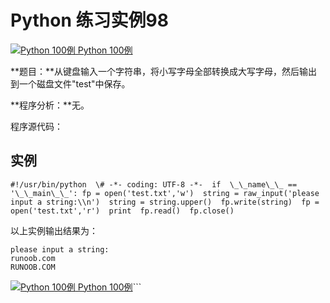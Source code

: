 Python 练习实例98
=============

 [![Python 100例](../images/up.gif) Python 100例](python-100-examples.html)

**题目：**从键盘输入一个字符串，将小写字母全部转换成大写字母，然后输出到一个磁盘文件"test"中保存。

**程序分析：**无。

程序源代码：

实例
--
```
#!/usr/bin/python  \# -*- coding: UTF-8 -*-  if  \_\_name\_\_ == '\_\_main\_\_': fp = open('test.txt','w')  string = raw_input('please input a string:\\n')  string = string.upper()  fp.write(string)  fp = open('test.txt','r')  print  fp.read()  fp.close()
```
以上实例输出结果为：
```
please input a string:
runoob.com
RUNOOB.COM
```
 [![Python 100例](../images/up.gif) Python 100例](python-100-examples.html)```